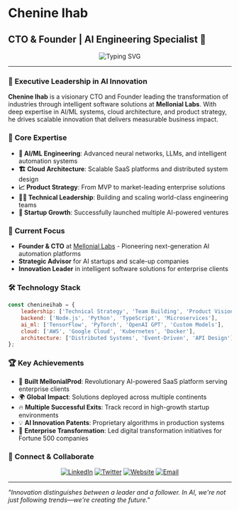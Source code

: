 # Chenine Ihab
## CTO & Founder | AI Engineering Specialist 🚀

<div align="center">
  <img src="https://readme-typing-svg.herokuapp.com?font=Fira+Code&weight=600&size=28&pause=1000&color=0969DA&center=true&vCenter=true&width=600&lines=Building+the+Future+with+AI;Scaling+Intelligent+Solutions;CTO+%40+Mellonial+Labs" alt="Typing SVG" />
</div>

---

### 🌟 **Executive Leadership in AI Innovation**

**Chenine Ihab** is a visionary CTO and Founder leading the transformation of industries through intelligent software solutions at **Mellonial Labs**. With deep expertise in AI/ML systems, cloud architecture, and product strategy, he drives scalable innovation that delivers measurable business impact.

### 🎯 **Core Expertise**

- **🧠 AI/ML Engineering**: Advanced neural networks, LLMs, and intelligent automation systems
- **🏗️ Cloud Architecture**: Scalable SaaS platforms and distributed system design  
- **📈 Product Strategy**: From MVP to market-leading enterprise solutions
- **👨‍💼 Technical Leadership**: Building and scaling world-class engineering teams
- **🚀 Startup Growth**: Successfully launched multiple AI-powered ventures

### 💼 **Current Focus**

- **Founder & CTO** at [Mellonial Labs](https://mellonial-prod.vercel.app) - Pioneering next-generation AI automation platforms
- **Strategic Advisor** for AI startups and scale-up companies
- **Innovation Leader** in intelligent software solutions for enterprise clients

### 🛠️ **Technology Stack**

```javascript
const chenineihab = {
    leadership: ['Technical Strategy', 'Team Building', 'Product Vision'],
    backend: ['Node.js', 'Python', 'TypeScript', 'Microservices'],
    ai_ml: ['TensorFlow', 'PyTorch', 'OpenAI GPT', 'Custom Models'],
    cloud: ['AWS', 'Google Cloud', 'Kubernetes', 'Docker'],
    architecture: ['Distributed Systems', 'Event-Driven', 'API Design']
};
```

### 🏆 **Key Achievements**

- 🎯 **Built MellonialProd**: Revolutionary AI-powered SaaS platform serving enterprise clients
- 🌍 **Global Impact**: Solutions deployed across multiple continents
- 🔥 **Multiple Successful Exits**: Track record in high-growth startup environments
- 💡 **AI Innovation Patents**: Proprietary algorithms in production systems
- 🚀 **Enterprise Transformation**: Led digital transformation initiatives for Fortune 500 companies

### 🤝 **Connect & Collaborate**

<p align="center">
  <a href="https://linkedin.com/in/chihab-eddine"><img src="https://img.shields.io/badge/LinkedIn-0077B5?style=for-the-badge&logo=linkedin&logoColor=white" alt="LinkedIn"/></a>
  <a href="https://twitter.com/chihab_tech"><img src="https://img.shields.io/badge/Twitter-1DA1F2?style=for-the-badge&logo=twitter&logoColor=white" alt="Twitter"/></a>
  <a href="https://mellonial-prod.vercel.app"><img src="https://img.shields.io/badge/Website-000000?style=for-the-badge&logo=About.me&logoColor=white" alt="Website"/></a>
  <a href="mailto:ch6ihab@gmail.com"><img src="https://img.shields.io/badge/Email-D14836?style=for-the-badge&logo=gmail&logoColor=white" alt="Email"/></a>
</p>

---

*"Innovation distinguishes between a leader and a follower. In AI, we're not just following trends—we're creating the future."*
